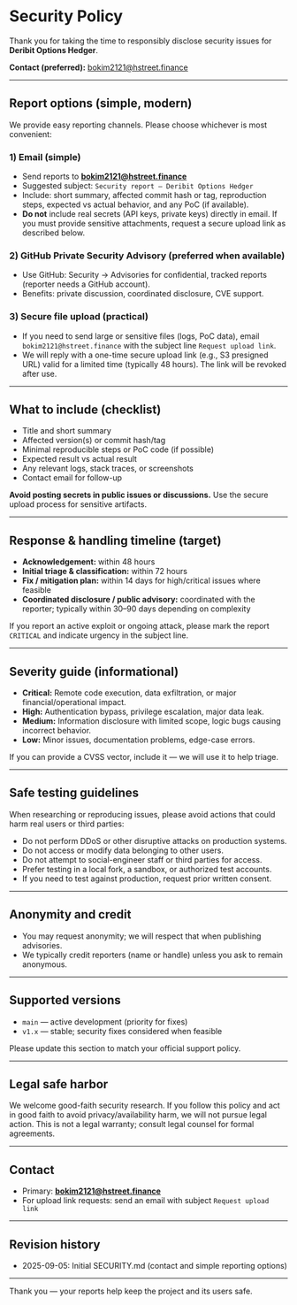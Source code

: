 # Security Policy

Thank you for taking the time to responsibly disclose security issues for **Deribit Options Hedger**.

**Contact (preferred):** bokim2121@hstreet.finance

---

## Report options (simple, modern)

We provide easy reporting channels. Please choose whichever is most convenient:

### 1) Email (simple)
- Send reports to **bokim2121@hstreet.finance**
- Suggested subject: `Security report — Deribit Options Hedger`
- Include: short summary, affected commit hash or tag, reproduction steps, expected vs actual behavior, and any PoC (if available).
- **Do not** include real secrets (API keys, private keys) directly in email. If you must provide sensitive attachments, request a secure upload link as described below.

### 2) GitHub Private Security Advisory (preferred when available)
- Use GitHub: Security → Advisories for confidential, tracked reports (reporter needs a GitHub account).
- Benefits: private discussion, coordinated disclosure, CVE support.

### 3) Secure file upload (practical)
- If you need to send large or sensitive files (logs, PoC data), email `bokim2121@hstreet.finance` with the subject line `Request upload link`.
- We will reply with a one-time secure upload link (e.g., S3 presigned URL) valid for a limited time (typically 48 hours). The link will be revoked after use.

---

## What to include (checklist)
- Title and short summary  
- Affected version(s) or commit hash/tag  
- Minimal reproducible steps or PoC code (if possible)  
- Expected result vs actual result  
- Any relevant logs, stack traces, or screenshots  
- Contact email for follow-up

**Avoid posting secrets in public issues or discussions.** Use the secure upload process for sensitive artifacts.

---

## Response & handling timeline (target)
- **Acknowledgement:** within 48 hours  
- **Initial triage & classification:** within 72 hours  
- **Fix / mitigation plan:** within 14 days for high/critical issues where feasible  
- **Coordinated disclosure / public advisory:** coordinated with the reporter; typically within 30–90 days depending on complexity

If you report an active exploit or ongoing attack, please mark the report `CRITICAL` and indicate urgency in the subject line.

---

## Severity guide (informational)
- **Critical:** Remote code execution, data exfiltration, or major financial/operational impact.  
- **High:** Authentication bypass, privilege escalation, major data leak.  
- **Medium:** Information disclosure with limited scope, logic bugs causing incorrect behavior.  
- **Low:** Minor issues, documentation problems, edge-case errors.

If you can provide a CVSS vector, include it — we will use it to help triage.

---

## Safe testing guidelines
When researching or reproducing issues, please avoid actions that could harm real users or third parties:

- Do not perform DDoS or other disruptive attacks on production systems.  
- Do not access or modify data belonging to other users.  
- Do not attempt to social-engineer staff or third parties for access.  
- Prefer testing in a local fork, a sandbox, or authorized test accounts.  
- If you need to test against production, request prior written consent.

---

## Anonymity and credit
- You may request anonymity; we will respect that when publishing advisories.  
- We typically credit reporters (name or handle) unless you ask to remain anonymous.

---

## Supported versions
- `main` — active development (priority for fixes)  
- `v1.x` — stable; security fixes considered when feasible

Please update this section to match your official support policy.

---

## Legal safe harbor
We welcome good-faith security research. If you follow this policy and act in good faith to avoid privacy/availability harm, we will not pursue legal action. This is not a legal warranty; consult legal counsel for formal agreements.

---

## Contact
- Primary: **bokim2121@hstreet.finance**  
- For upload link requests: send an email with subject `Request upload link`

---

## Revision history
- 2025-09-05: Initial SECURITY.md (contact and simple reporting options)

---

Thank you — your reports help keep the project and its users safe.
